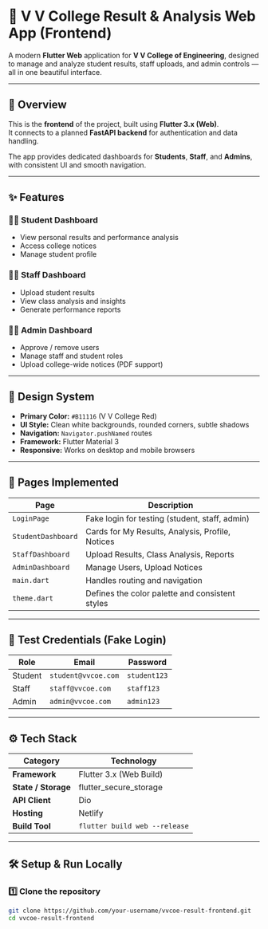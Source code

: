 # 🏫 V V College Result & Analysis Web App (Frontend)

A modern **Flutter Web** application for **V V College of Engineering**, designed to manage and analyze student results, staff uploads, and admin controls — all in one beautiful interface.

---

## 🎯 Overview

This is the **frontend** of the project, built using **Flutter 3.x (Web)**.  
It connects to a planned **FastAPI backend** for authentication and data handling.

The app provides dedicated dashboards for **Students**, **Staff**, and **Admins**, with consistent UI and smooth navigation.

---

## ✨ Features

### 👨‍🎓 Student Dashboard
- View personal results and performance analysis  
- Access college notices  
- Manage student profile  

### 👩‍🏫 Staff Dashboard
- Upload student results  
- View class analysis and insights  
- Generate performance reports  

### 🧑‍💻 Admin Dashboard
- Approve / remove users  
- Manage staff and student roles  
- Upload college-wide notices (PDF support)

---

## 🎨 Design System

- **Primary Color:** `#B11116` (V V College Red)  
- **UI Style:** Clean white backgrounds, rounded corners, subtle shadows  
- **Navigation:** `Navigator.pushNamed` routes  
- **Framework:** Flutter Material 3  
- **Responsive:** Works on desktop and mobile browsers  

---

## 🧩 Pages Implemented

| Page | Description |
|------|--------------|
| `LoginPage` | Fake login for testing (student, staff, admin) |
| `StudentDashboard` | Cards for My Results, Analysis, Profile, Notices |
| `StaffDashboard` | Upload Results, Class Analysis, Reports |
| `AdminDashboard` | Manage Users, Upload Notices |
| `main.dart` | Handles routing and navigation |
| `theme.dart` | Defines the color palette and consistent styles |

---

## 🧠 Test Credentials (Fake Login)

| Role | Email | Password |
|------|--------|-----------|
| Student | `student@vvcoe.com` | `student123` |
| Staff | `staff@vvcoe.com` | `staff123` |
| Admin | `admin@vvcoe.com` | `admin123` |

---

## ⚙️ Tech Stack

| Category | Technology |
|-----------|-------------|
| **Framework** | Flutter 3.x (Web Build) |
| **State / Storage** | flutter_secure_storage |
| **API Client** | Dio |
| **Hosting** | Netlify |
| **Build Tool** | `flutter build web --release` |

---

## 🛠️ Setup & Run Locally

### 1️⃣ Clone the repository
```bash
git clone https://github.com/your-username/vvcoe-result-frontend.git
cd vvcoe-result-frontend
